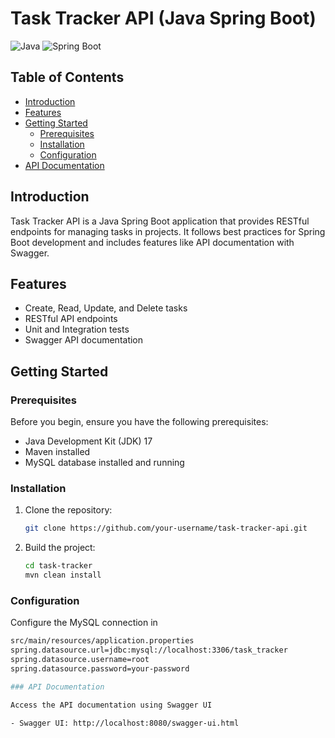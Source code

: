 # Task Tracker API (Java Spring Boot)

![Java](https://img.shields.io/badge/Java-17-orange.svg)
![Spring Boot](https://img.shields.io/badge/Spring%20Boot-3.2.0-green.svg)

## Table of Contents

- [Introduction](#introduction)
- [Features](#features)
- [Getting Started](#getting-started)
  - [Prerequisites](#prerequisites)
  - [Installation](#installation)
  - [Configuration](#configuration)
- [API Documentation](#api-documentation)

## Introduction

Task Tracker API is a Java Spring Boot application that provides RESTful endpoints for managing tasks in projects. It follows best practices for Spring Boot development and includes features like API documentation with Swagger.

## Features

- Create, Read, Update, and Delete tasks
- RESTful API endpoints
- Unit and Integration tests
- Swagger API documentation

## Getting Started

### Prerequisites

Before you begin, ensure you have the following prerequisites:

- Java Development Kit (JDK) 17
- Maven installed
- MySQL database installed and running

### Installation

1. Clone the repository:

   ```bash
   git clone https://github.com/your-username/task-tracker-api.git
2. Build the project:
   ```bash
   cd task-tracker
   mvn clean install

### Configuration

Configure the MySQL connection in 
```bash
src/main/resources/application.properties
spring.datasource.url=jdbc:mysql://localhost:3306/task_tracker
spring.datasource.username=root
spring.datasource.password=your-password

### API Documentation

Access the API documentation using Swagger UI

- Swagger UI: http://localhost:8080/swagger-ui.html
